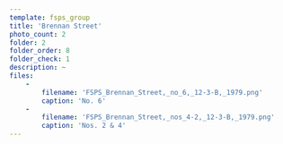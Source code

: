 ```yaml
---
template: fsps_group
title: 'Brennan Street'
photo_count: 2
folder: 2
folder_order: 8
folder_check: 1
description: ~
files:
    -
        filename: 'FSPS_Brennan_Street,_no_6,_12-3-B,_1979.png'
        caption: 'No. 6'
    -
        filename: 'FSPS_Brennan_Street,_nos_4-2,_12-3-B,_1979.png'
        caption: 'Nos. 2 & 4'
---
```

